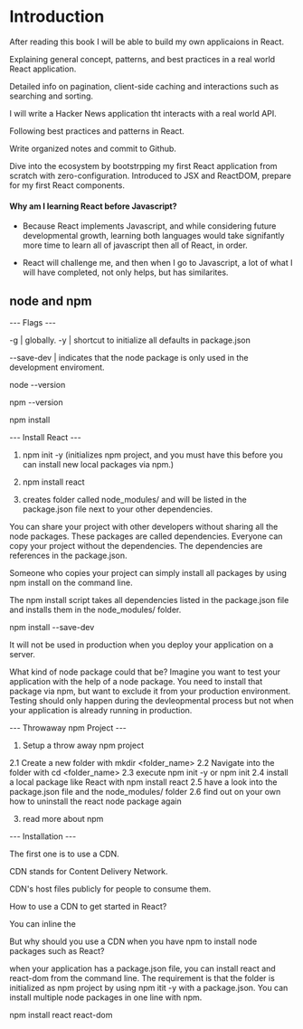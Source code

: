 # Introduction
After reading this book I will be able to build my own applicaions in React. 

Explaining general concept, patterns, and best practices in a real world React application.

Detailed info on pagination, client-side caching and interactions such as searching and sorting.

I will write a Hacker News application tht interacts with a real world API.

Following best practices and patterns in React.

Write organized notes and commit to Github.

Dive into the ecosystem by bootstrpping my first React application from scratch with zero-configuration. Introduced to JSX and ReactDOM, prepare for my first React components.


#### Why am I learning React before Javascript?

- Because React implements Javascript, and while considering future developmental growth, learning both languages would take signifantly more time to learn all of javascript then all of React, in order.

- React will challenge me, and then when I go to Javascript, a lot of what I will have completed, not only helps, but has similarites.


## node and npm


--- Flags ---

-g | globally.
-y | shortcut to initialize all defaults in package.json

--save-dev | indicates that the node package is only used in the development enviroment.
                          

node --version

npm --version

npm install

--- Install React ---

1. npm init -y (initializes npm project, and you must have this before you can install new local packages via npm.)

2. npm install react

3. creates folder called node_modules/ and will be listed in the package.json file next to your other dependencies.

 



You can share your project with other developers without sharing all the node packages. These packages are called dependencies. Everyone can copy your project without the dependencies. The dependencies are references in the package.json. 

Someone who copies your project can simply install all packages by using npm install on the command line.

The npm install script takes all dependencies listed in the package.json file and installs them in the node_modules/ folder.

npm install --save-dev <package>

It will not be used in production when you deploy your application on a server. 

What kind of node package could that be? Imagine you want to test your application with the help of a node package. You need to install that package via npm, but want to exclude it from your production environment. Testing should only happen during the devleopmental process but not when your application is already running in production.





--- Throwaway npm Project ---

1. Setup a throw away npm project

 2.1 Create a new folder with mkdir <folder_name>
 2.2 Navigate into the folder with cd <folder_name> 
 2.3 execute npm init -y or npm init 
 2.4 install a local package like React with npm install react
 2.5 have a look into the package.json file and the node_modules/ folder
 2.6 find out on your own how to uninstall the react node package again

3. read more about npm





--- Installation ---

The first one is to use a CDN.

CDN stands for Content Delivery Network.

CDN's host files publicly for people to consume them.

How to use a CDN to get started in React?

You can inline the <script> tag in your HTML that points to a CDN url. 

To get started in React you need to files (libraries): react and react-dom.


<script crossorigin src="https://unpkg.com/react@16/umd/react.development.js"> 
</\script>

<script crossorigin src="https://unpkg.com/react-din@16/umd/react-dom.developmen\t.js">
</script>


But why should you use a CDN when you have npm to install node packages such as React?

when your application has a package.json file, you can install react and react-dom from the command line. The requirement is that the folder is initialized as npm project by using npm itit -y with a package.json. You can install multiple node packages in one line with npm.

npm install react react-dom




                         














